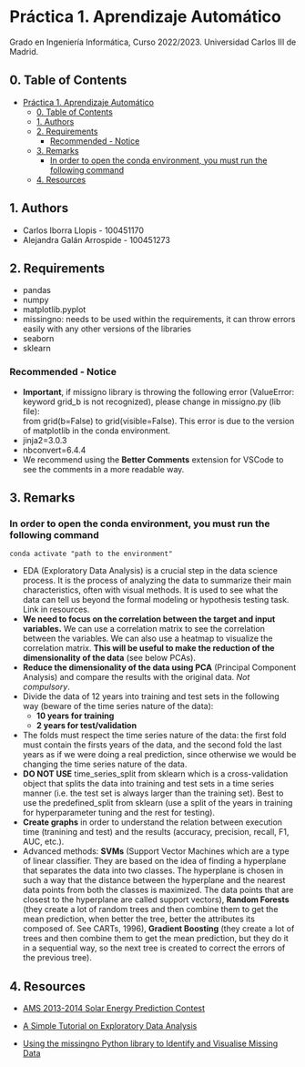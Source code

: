 # Práctica 1. Aprendizaje Automático

Grado en Ingeniería Informática, Curso 2022/2023. Universidad Carlos III de Madrid.

## 0. Table of Contents

- [Práctica 1. Aprendizaje Automático](#práctica-1-aprendizaje-automático)
  - [0. Table of Contents](#0-table-of-contents)
  - [1. Authors](#1-authors)
  - [2. Requirements](#2-requirements)
    - [Recommended - Notice](#recommended---notice)
  - [3. Remarks](#3-remarks)
    - [In order to open the conda environment, you must run the following command](#in-order-to-open-the-conda-environment-you-must-run-the-following-command)
  - [4. Resources](#4-resources)

## 1. Authors

- Carlos Iborra Llopis - 100451170
- Alejandra Galán Arrospide - 100451273

## 2. Requirements

- pandas
- numpy
- matplotlib.pyplot
- missingno: needs to be used within the requirements, it can throw errors easily with any other versions of the libraries
- seaborn
- sklearn

### Recommended - Notice

- **Important**, if missigno library is throwing the following error (ValueError: keyword grid_b is not recognized), please change in missigno.py (lib file):<br>
    from grid(b=False) to grid(visible=False). This error is due to the version of matplotlib in the conda environment.
- jinja2=3.0.3
- nbconvert=6.4.4
- We recommend using the **Better Comments** extension for VSCode to see the comments in a more readable way.

## 3. Remarks

### In order to open the conda environment, you must run the following command

```
conda activate "path to the environment"
```

- EDA (Exploratory Data Analysis) is a crucial step in the data science process. It is the process of analyzing the data to summarize their main characteristics, often with visual methods. It is used to see what the data can tell us beyond the formal modeling or hypothesis testing task. Link in resources.
- **We need to focus on the correlation between the target and input variables.** We can use a correlation matrix to see the correlation between the variables. We can also use a heatmap to visualize the correlation matrix. **This will be useful to make the reduction of the dimensionality of the data** (see below PCAs).
- **Reduce the dimensionality of the data using PCA** (Principal Component Analysis) and compare the results with the original data. *Not compulsory*.
- Divide the data of 12 years into training and test sets in the following way (beware of the time series nature of the data):
  - **10 years for training**
  - **2 years for test/validation**
- The folds must respect the time series nature of the data: the first fold must contain the firsts years of the data, and the second fold the last years as if we were doing a real prediction, since otherwise we would be changing the time series nature of the data.
- **DO NOT USE** time_series_split from sklearn which is a cross-validation object that splits the data into training and test sets in a time series manner (i.e. the test set is always larger than the training set). Best to use the predefined_split from sklearn (use a split of the years in training for hyperparameter tuning and the rest for testing).
- **Create graphs** in order to understand the relation between execution time (tranining and test) and the results (accuracy, precision, recall, F1, AUC, etc.).
- Advanced methods: **SVMs** (Support Vector Machines which are a type of linear classifier. They are based on the idea of finding a hyperplane that separates the data into two classes. The hyperplane is chosen in such a way that the distance between the hyperplane and the nearest data points from both the classes is maximized. The data points that are closest to the hyperplane are called support vectors), **Random Forests** (they create a lot of random trees and then combine them to get the mean prediction, when better the tree, better the attributes its composed of. See CARTs, 1996), **Gradient Boosting** (they create a lot of trees and then combine them to get the mean prediction, but they do it in a sequential way, so the next tree is created to correct the errors of the previous tree).

## 4. Resources

- [AMS 2013-2014 Solar Energy Prediction Contest](https://www.kaggle.com/competitions/ams-2014-solar-energy-prediction-contest/data)

- [A Simple Tutorial on Exploratory Data Analysis](https://www.kaggle.com/code/spscientist/a-simple-tutorial-on-exploratory-data-analysis/notebook)

- [Using the missingno Python library to Identify and Visualise Missing Data](https://towardsdatascience.com/using-the-missingno-python-library-to-identify-and-visualise-missing-data-prior-to-machine-learning-34c8c5b5f009)
